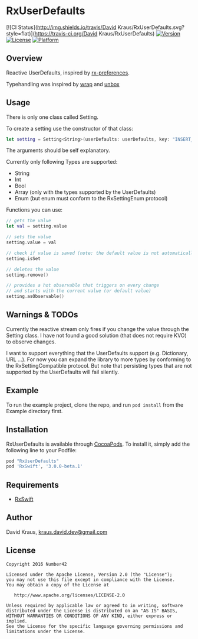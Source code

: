 # RxUserDefaults

[![CI Status](http://img.shields.io/travis/David Kraus/RxUserDefaults.svg?style=flat)](https://travis-ci.org/David Kraus/RxUserDefaults)
[![Version](https://img.shields.io/cocoapods/v/RxUserDefaults.svg?style=flat)](http://cocoapods.org/pods/RxUserDefaults)
[![License](https://img.shields.io/cocoapods/l/RxUserDefaults.svg?style=flat)](http://cocoapods.org/pods/RxUserDefaults)
[![Platform](https://img.shields.io/cocoapods/p/RxUserDefaults.svg?style=flat)](http://cocoapods.org/pods/RxUserDefaults)


Overview
-------
Reactive UserDefaults, inspired by [rx-preferences].

Typehandling was inspired by [wrap] and [unbox]


## Usage

There is only one class called Setting.

To create a setting use the constructor of that class:
```swift
let setting = Setting<String>(userDefaults: userDefaults, key: "INSERT_KEY", defaultValue: "DEFAULT")
```
The arguments should be self explanatory.

Currently only following Types are supported:
- String
- Int
- Bool
- Array (only with the types supported by the UserDefaults)
- Enum (but enum must conform to the RxSettingEnum protocol)

Functions you can use:
```swift
// gets the value
let val = setting.value 

// sets the value
setting.value = val 

// check if value is saved (note: the default value is not automatically saved)
setting.isSet

// deletes the value
setting.remove()

// provides a hot observable that triggers on every change
// and starts with the current value (or default value)
setting.asObservable()

```
## Warnings & TODOs

Currently the reactive stream only fires if you change the value through the Setting class. 
I have not found a good solution (that does not require KVO) to observe changes.

I want to support everything that the UserDefaults support (e.g. Dictionary, URL ...).
For now you can expand the library to more types by conforming to the RxSettingCompatible protocol.
But note that persisting types that are not supported by the UserDefaults will fail silently.


## Example

To run the example project, clone the repo, and run `pod install` from the Example directory first.

## Installation

RxUserDefaults is available through [CocoaPods](http://cocoapods.org). To install
it, simply add the following line to your Podfile:

```ruby
pod "RxUserDefaults"
pod 'RxSwift', '3.0.0-beta.1'
```

## Requirements

- [RxSwift](https://github.com/ReactiveX/RxSwift)


## Author

David Kraus, kraus.david.dev@gmail.com


License
-------

    Copyright 2016 Number42

    Licensed under the Apache License, Version 2.0 (the "License");
    you may not use this file except in compliance with the License.
    You may obtain a copy of the License at

       http://www.apache.org/licenses/LICENSE-2.0

    Unless required by applicable law or agreed to in writing, software
    distributed under the License is distributed on an "AS IS" BASIS,
    WITHOUT WARRANTIES OR CONDITIONS OF ANY KIND, either express or implied.
    See the License for the specific language governing permissions and
    limitations under the License.


[rx-preferences]: https://github.com/f2prateek/rx-preferences
[wrap]: https://github.com/JohnSundell/Wrap
[unbox]: https://github.com/JohnSundell/Unbox







